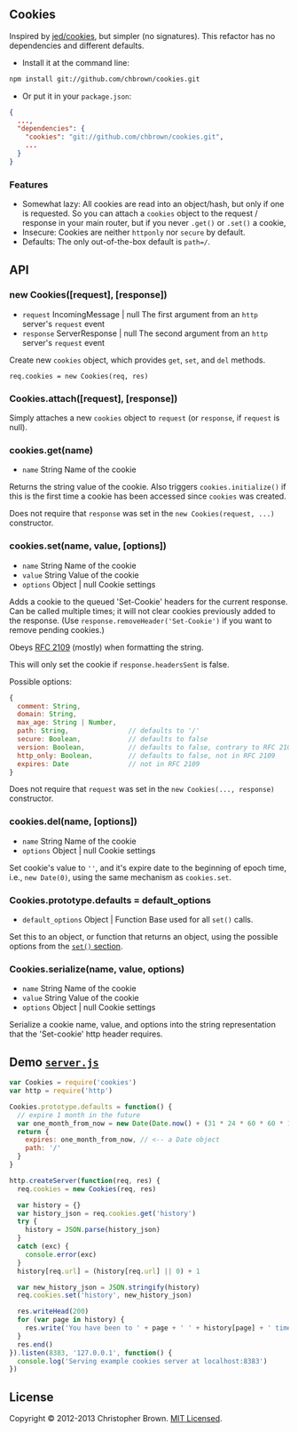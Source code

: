 ## Cookies

Inspired by [jed/cookies](https://github.com/jed/cookies), but simpler (no signatures).
This refactor has no dependencies and different defaults.

* Install it at the command line:

```bash
npm install git://github.com/chbrown/cookies.git
```

* Or put it in your `package.json`:

```json
{
  ...,
  "dependencies": {
    "cookies": "git://github.com/chbrown/cookies.git",
    ...
  }
}
```

### Features

* Somewhat lazy: All cookies are read into an object/hash, but only if one is requested. So you can attach a `cookies` object to the request / response in your main router, but if you never `.get()` or `.set()` a cookie,
* Insecure: Cookies are neither `httponly` nor `secure` by default.
* Defaults: The only out-of-the-box default is `path=/`.

## API

### new Cookies([request], [response])

* `request` IncomingMessage | null The first argument from an `http` server's `request` event
* `response` ServerResponse | null The second argument from an `http` server's `request` event

Create new `cookies` object, which provides `get`, `set`, and `del` methods.

    req.cookies = new Cookies(req, res)

### Cookies.attach([request], [response])

Simply attaches a new `cookies` object to `request` (or `response`, if `request` is null).

### cookies.get(name)

* `name` String Name of the cookie

Returns the string value of the cookie. Also triggers `cookies.initialize()` if this is the first time a cookie has been accessed since `cookies` was created.

Does not require that `response` was set in the `new Cookies(request, ...)` constructor.

### cookies.set(name, value, [options])

* `name` String Name of the cookie
* `value` String Value of the cookie
* `options` Object | null Cookie settings

Adds a cookie to the queued 'Set-Cookie' headers for the current response.
Can be called multiple times; it will not clear cookies previously added to the response.
(Use `response.removeHeader('Set-Cookie')` if you want to remove pending cookies.)

Obeys [RFC 2109](http://www.ietf.org/rfc/rfc2109.txt) (mostly) when formatting the string.

This will only set the cookie if `response.headersSent` is false.

Possible options:

```javascript
{
  comment: String,
  domain: String,
  max_age: String | Number,
  path: String,               // defaults to '/'
  secure: Boolean,            // defaults to false
  version: Boolean,           // defaults to false, contrary to RFC 2109
  http_only: Boolean,         // defaults to false, not in RFC 2109
  expires: Date               // not in RFC 2109
}
```

Does not require that `request` was set in the `new Cookies(..., response)` constructor.

### cookies.del(name, [options])

* `name` String Name of the cookie
* `options` Object | null Cookie settings

Set cookie's value to `''`, and it's expire date to the beginning of epoch time, i.e., `new Date(0)`, using the same mechanism as `cookies.set`.

### Cookies.prototype.defaults = default_options

* `default_options` Object | Function Base used for all `set()` calls.

Set this to an object, or function that returns an object, using the possible options from the [`set()` section](#cookiessetname-value-options).

### Cookies.serialize(name, value, options)

* `name` String Name of the cookie
* `value` String Value of the cookie
* `options` Object | null Cookie settings

Serialize a cookie name, value, and options into the string representation that the 'Set-cookie' http header requires.

## Demo [`server.js`](server.js)

```javascript
var Cookies = require('cookies')
var http = require('http')

Cookies.prototype.defaults = function() {
  // expire 1 month in the future
  var one_month_from_now = new Date(Date.now() + (31 * 24 * 60 * 60 * 1000))
  return {
    expires: one_month_from_now, // <-- a Date object
    path: '/'
  }
}

http.createServer(function(req, res) {
  req.cookies = new Cookies(req, res)

  var history = {}
  var history_json = req.cookies.get('history')
  try {
    history = JSON.parse(history_json)
  }
  catch (exc) {
    console.error(exc)
  }
  history[req.url] = (history[req.url] || 0) + 1

  var new_history_json = JSON.stringify(history)
  req.cookies.set('history', new_history_json)

  res.writeHead(200)
  for (var page in history) {
    res.write('You have been to ' + page + ' ' + history[page] + ' times.\n')
  }
  res.end()
}).listen(8383, '127.0.0.1', function() {
  console.log('Serving example cookies server at localhost:8383')
})
```

## License

Copyright © 2012-2013 Christopher Brown.
[MIT Licensed](https://chbrown.github.io/licenses/MIT/#2012-2013).
